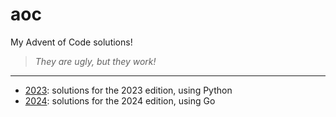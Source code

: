# aoc

My Advent of Code solutions!

> _They are ugly, but they work!_

---

- [2023](./2023): solutions for the 2023 edition, using Python
- [2024](./2024): solutions for the 2024 edition, using Go
